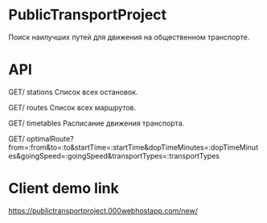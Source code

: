 # PublicTransportProject
Поиск наилучших путей для движения на общественном транспорте.

# API
GET/ stations Список всех остановок.

GET/ routes Список всех маршрутов.

GET/ timetables Расписание движения транспорта.

GET/ optimalRoute?from=:from&to=:to&startTime=:startTime&dopTimeMinutes=:dopTimeMinutes&goingSpeed=:goingSpeed&transportTypes=:transportTypes

# Client demo link
https://publictransportproject.000webhostapp.com/new/
